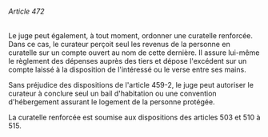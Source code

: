 ###### Article 472

Le juge peut également, à tout moment, ordonner une curatelle renforcée. Dans ce cas, le curateur perçoit seul les revenus de la personne en curatelle sur un compte ouvert au nom de cette dernière. Il assure lui-même le règlement des dépenses auprès des tiers et dépose l'excédent sur un compte laissé à la disposition de l'intéressé ou le verse entre ses mains.

Sans préjudice des dispositions de l'article 459-2, le juge peut autoriser le curateur à conclure seul un bail d'habitation ou une convention d'hébergement assurant le logement de la personne protégée.

La curatelle renforcée est soumise aux dispositions des articles 503 et 510 à 515.


